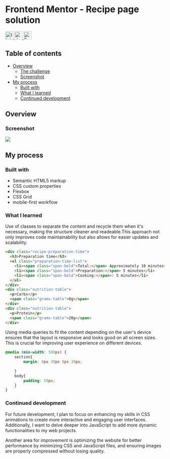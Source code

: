 # Frontend Mentor - Recipe page solution

<div align="left">
  <a href="https://www.linkedin.com/in/danae-lescano-salvatierra" target="_blank">
    <img src="https://img.shields.io/static/v1?message=LinkedIn&logo=linkedin&label=&color=0077B5&logoColor=white&labelColor=&style=for-the-badge" height="25" alt="linkedin logo"/>
  </a>
  <a href="https://lescano713.github.io/Card-Feature-Section/" target="_blank">
    <img src="https://img.shields.io/static/v1?message=Demo&label=&color=6A0DAD&logoColor=white&labelColor=&style=for-the-badge" height="25" alt="demo badge"/>
  </a>
  <a href="https://www.frontendmentor.io/profile/Lescano713" target="_blank">
    <img src="https://img.shields.io/static/v1?message=Frontend%20Mentor&label=&color=ff1538&logoColor=white&labelColor=&style=for-the-badge" height="25" alt="FrontendMentor badge"/>
  </a>
</div>


## Table of contents

- [Overview](#overview)
  - [The challenge](#the-challenge)
  - [Screenshot](#screenshot)
- [My process](#my-process)
  - [Built with](#built-with)
  - [What I learned](#what-i-learned)
  - [Continued development](#continued-development)


## Overview

### Screenshot

![](./screenshot/desktop.gif)




## My process

### Built with

- Semantic HTML5 markup
- CSS custom properties
- Flexbox
- CSS Grid
- mobile-first workflow


### What I learned

<p>Use of classes to separate the content and recycle them when it's necessary, making the structure cleaner and readeable.This approach not only improves code maintainability but also allows for easier updates and scalability.</p>

```html
<div class="recipe-preparation-time">
  <h3>Preparation time</h3>
  <ul class="preparation-time-list">
    <li><span class="span-bold">Total:</span> Approximately 10 minutes</li>
    <li><span class="span-bold">Preparation:</span> 5 minutes</li>
    <li><span class="span-bold">Cooking:</span>: 5 minutes</li>
  </ul>
</div>
<div class="nutrition-table">
  <p>Carbs</p>
  <span class="grams-table">0g</span>
</div>
<div class="nutrition-table">
  <p>Protein</p>
  <span class="grams-table">20g</span>
</div>
```

<p>Using media queries to fit the content depending on the user's device ensures that the layout is responsive and looks good on all screen sizes. This is crucial for improving user experience on different devices.</p>

```css
@media (min-width: 500px) {
    section{
        margin: 8px 30px 8px 30px;
        
    }
    body{
        padding: 50px;
    }
}
```


### Continued development

<p>For future development, I plan to focus on enhancing my skills in CSS animations to create more interactive and engaging user interfaces. Additionally, I want to delve deeper into JavaScript to add more dynamic functionalities to my web projects.</p>

<p>Another area for improvement is optimizing the website for better performance by minimizing CSS and JavaScript files, and ensuring images are properly compressed without losing quality.</p>

